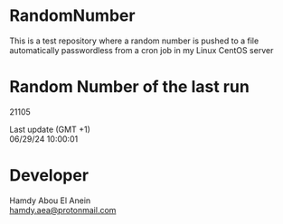 # RandomNumber    
This is a test repository where a random number is pushed to a file automatically passwordless from a cron job in my Linux CentOS server    
# Random Number of the last run   
21105
      
Last update (GMT +1)    
06/29/24 10:00:01
# Developer    
Hamdy Abou El Anein   
hamdy.aea@protonmail.com

